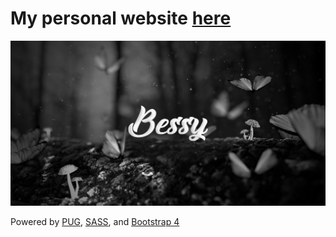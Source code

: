 # My personal website [here](http://www.bessytheodoropoulou.com) 

![alt text](https://github.com/Besssy/personal-website/blob/master/public/ogimage.png)

Powered by [PUG](https://pugjs.org/api/getting-started.html), [SASS](http://sass-lang.com), and [Bootstrap 4](https://v4-alpha.getbootstrap.com) 

